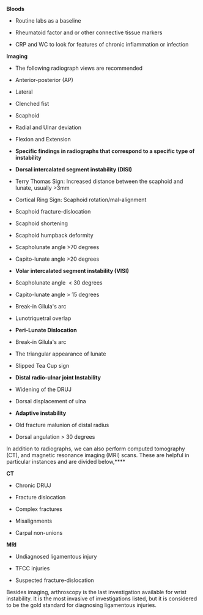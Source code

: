 **Bloods**

- Routine labs as a baseline

- Rheumatoid factor and or other connective tissue markers

- CRP and WC to look for features of chronic inflammation or infection

**Imaging**

- The following radiograph views are recommended

- Anterior-posterior (AP)
- Lateral
- Clenched fist
- Scaphoid
- Radial and Ulnar deviation
- Flexion and Extension

- **Specific findings in radiographs that correspond to a specific type of instability**
- **Dorsal intercalated segment instability (DISI)**
- Terry Thomas Sign: Increased distance between the scaphoid and lunate, usually >3mm
- Cortical Ring Sign: Scaphoid rotation/mal-alignment
- Scaphoid fracture-dislocation
- Scaphoid shortening
- Scaphoid humpback deformity
- Scapholunate angle >70 degrees
- Capito-lunate angle >20 degrees


- **Volar intercalated segment instability (VISI)**
- Scapholunate angle  < 30 degrees
- Capito-lunate angle > 15 degrees
- Break-in Gilula's arc
- Lunotriquetral overlap


- **Peri-Lunate Dislocation**
- Break-in Gilula's arc
- The triangular appearance of lunate
- Slipped Tea Cup sign


- **Distal radio-ulnar joint Instability**
- Widening of the DRUJ
- Dorsal displacement of ulna


- **Adaptive instability**
- Old fracture malunion of distal radius
- Dorsal angulation > 30 degrees

In addition to radiographs, we can also perform computed tomography (CT), and magnetic resonance imaging (MRI) scans. These are helpful in particular instances and are divided below,****

**CT**

- Chronic DRUJ

- Fracture dislocation

- Complex fractures

- Misalignments

- Carpal non-unions

**MRI**

- Undiagnosed ligamentous injury

- TFCC injuries

- Suspected fracture-dislocation

Besides imaging, arthroscopy is the last investigation available for wrist instability. It is the most invasive of investigations listed, but it is considered to be the gold standard for diagnosing ligamentous injuries.